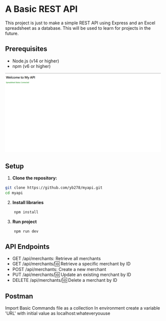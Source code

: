# A Basic REST API

This project is just to make a simple REST API using Express and an Excel spreadsheet as a database. This will be used to learn for projects in the future.

## Prerequisites

- Node.js (v14 or higher)
- npm (v6 or higher)

![Status Page Image](https://github.com/yb278/myApi/blob/main/Images/Status%20Page.png)

## Setup

1. **Clone the repository:**

```sh
git clone https://github.com/yb278/myapi.git
cd myapi
```

2. **Install libraries** 

```sh 
    npm install
```

3. **Run project** 

```sh 
    npm run dev
```

## API Endpoints

- GET /api/merchants: Retrieve all merchants
- GET /api/merchants/:id: Retrieve a specific merchant by ID
- POST /api/merchants: Create a new merchant
- PUT /api/merchants/:id: Update an existing merchant by ID
- DELETE /api/merchants/:id: Delete a merchant by ID

## Postman
Import Basic Commands file as a collection
In environment create a variable 'URL' with initial value as localhost:whateveryouuse